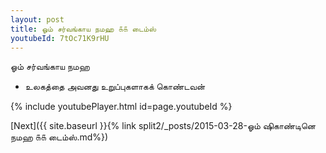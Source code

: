 ```yaml
---
layout: post
title: ஓம் சர்வங்காய நமஹ ௧௧ டைம்ஸ்
youtubeId: 7tOc71K9rHU
---
```

 
 
 ஓம் சர்வங்காய நமஹ  
 
 -  உலகத்தை அவனது உறுப்புகளாகக் கொண்டவன் 
 
  
 
  
 
 
 
 
 
 


{% include youtubePlayer.html id=page.youtubeId %}
 
[Next]({{ site.baseurl }}{% link  split2/_posts/2015-03-28-ஓம் ஷிகாண்டினெ நமஹ ௧௧ டைம்ஸ்.md%})
 
